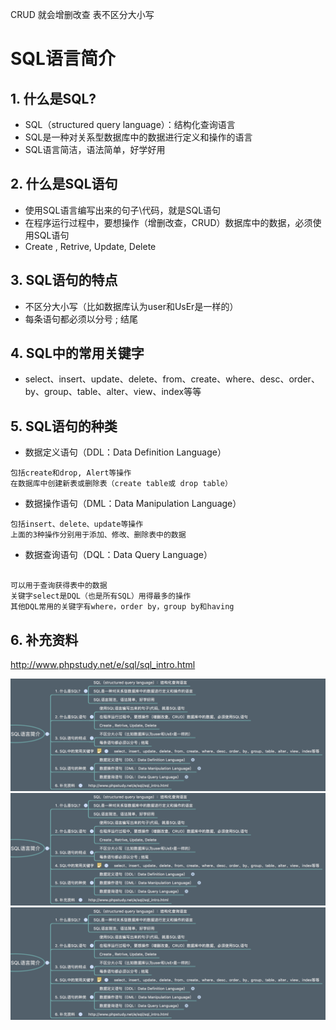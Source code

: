 CRUD 就会增删改查
 表不区分大小写


# SQL语言简介

## 1. 什么是SQL?
- SQL（structured query language）：结构化查询语言
- SQL是一种对关系型数据库中的数据进行定义和操作的语言
- SQL语言简洁，语法简单，好学好用

## 2. 什么是SQL语句
- 使用SQL语言编写出来的句子\代码，就是SQL语句
- 在程序运行过程中，要想操作（增删改查，CRUD）数据库中的数据，必须使用SQL语句
- Create , Retrive, Update, Delete

## 3. SQL语句的特点
- 不区分大小写（比如数据库认为user和UsEr是一样的）
- 每条语句都必须以分号 ; 结尾

## 4. SQL中的常用关键字

- select、insert、update、delete、from、create、where、desc、order、by、group、table、alter、view、index等等
	
## 5. SQL语句的种类

- 数据定义语句（DDL：Data Definition Language）
			
```
包括create和drop, Alert等操作
在数据库中创建新表或删除表（create table或 drop table）

```
- 数据操作语句（DML：Data Manipulation Language）
```
包括insert、delete、update等操作
上面的3种操作分别用于添加、修改、删除表中的数据

```
- 数据查询语句（DQL：Data Query Language）
```

可以用于查询获得表中的数据
关键字select是DQL（也是所有SQL）用得最多的操作
其他DQL常用的关键字有where，order by，group by和having

```
## 6. 补充资料

http://www.phpstudy.net/e/sql/sql_intro.html




![iosDB-0](image/iosDB-10.png)
![iosDB-0](image/iosDB-10.png)
![iosDB-0](image/iosDB-10.png)

